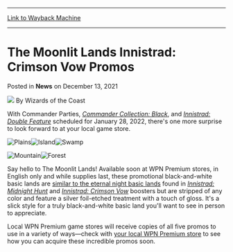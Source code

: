 
---
[Link to Wayback Machine](https://web.archive.org/web/20211213153736/https://magic.wizards.com/en/articles/archive/news/moonlit-lands-innistrad-crimson-vow-promos-2021-12-13)

[_metadata_:author]:- "Wizards of the Coast"
[_metadata_:description]:- "Check out these stylish black-and-white basic lands, available soon at your local WPN Premium game store!"
[_metadata_:generator]:- "Drupal 7 (http://drupal.org)"
[_metadata_:node]:- "1570288"
[_metadata_:publish_date]:- "2021-12-13"
[_metadata_:source]:- "div-main-content"
[_metadata_:title]:- "The Moonlit Lands Innistrad: Crimson Vow Promos"
[_metadata_:wayback_capture_timestamp]:- "2021-12-13 15:37:36"
[_metadata_:wayback_raw_url]:- "https://web.archive.org/web/20211213153736id_/https://magic.wizards.com/en/articles/archive/news/moonlit-lands-innistrad-crimson-vow-promos-2021-12-13"
[_metadata_:wayback_url]:- "https://magic.wizards.com/en/articles/archive/news/moonlit-lands-innistrad-crimson-vow-promos-2021-12-13"
---


The Moonlit Lands Innistrad: Crimson Vow Promos
===============================================



 Posted in **News**
 on December 13, 2021 






![](https://media.magic.wizards.com/styles/auth_small/public/images/person/wizards_author.jpg)
By Wizards of the Coast











With Commander Parties, [*Commander Collection: Black*](https://magic.wizards.com/en/articles/archive/news/commander-collection-black-packaging-and-contents-2021-08-24), and [*Innistrad: Double Feature*](https://magic.wizards.com/en/articles/archive/feature/innistrad-double-feature-product-overview-2021-11-15) scheduled for January 28, 2022, there's one more surprise to look forward to at your local game store.


![Plains](https://media.wizards.com/2021/vow/en_9pRs0EUdMR.png)![Island](https://media.wizards.com/2021/vow/en_efIvqJReMV.png)![Swamp](https://media.wizards.com/2021/vow/en_YFKuWtLBLd.png)


![Mountain](https://media.wizards.com/2021/vow/en_Q9c4pI50Cw.png)![Forest](https://media.wizards.com/2021/vow/en_0cbCostQSW.png)


Say hello to The Moonlit Lands! Available soon at WPN Premium stores, in English only and while supplies last, these promotional black-and-white basic lands are [similar to the eternal night basic lands](https://magic.wizards.com/en/articles/archive/feature/sink-your-teeth-booster-fun-innistrad-crimson-vow-2021-10-28) found in [*Innistrad: Midnight Hunt*](https://magic.wizards.com/en/products/midnight-hunt) and [*Innistrad: Crimson Vow*](https://magic.wizards.com/en/products/innistrad-crimson-vow) boosters but are stripped of any color and feature a silver foil-etched treatment with a touch of gloss. It's a slick style for a truly black-and-white basic land you'll want to see in person to appreciate.


Local WPN Premium game stores will receive copies of all five promos to use in a variety of ways—check with [your local WPN Premium store](https://locator.wizards.com/) to see how you can acquire these incredible promos soon.







